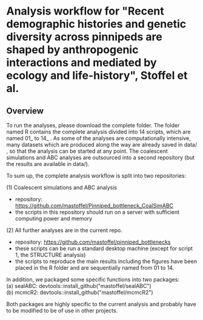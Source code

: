 # Analysis workflow for "Recent demographic histories and genetic diversity across pinnipeds are shaped by anthropogenic interactions and mediated by ecology and life-history", Stoffel et al.

## Overview

To run the analyses, please download the complete folder. The folder named R contains the complete
analysis divided into 14 scripts, which are named 01_ to 14_ . As some of the analyses are 
computationally intensive, many datasets which are produced along the way are already saved
in data/ , so that the analysis can be started at any point. The coalescent simulations and
ABC analyses are outsourced into a second repository (but the results are available in data/).

To sum up, the complete analysis workflow is split into two repositories:

(1) Coalescent simulations and ABC analysis
- repository: https://github.com/mastoffel/Pinniped_bottleneck_CoalSimABC
- the scripts in this repository should run on a server with sufficient computing power and memory

(2) All further analyses are in the current repo.
- repository: https://github.com/mastoffel/pinniped_bottlenecks
- these scripts can be run a standard desktop machine (except for script 1, the STRUCTURE analysis)
- the scripts to reproduce the main results including the figures have been placed in the R folder
and are sequentially named from 01 to 14.

In addition, we packaged some specific functions into two packages:  
(a) sealABC:  devtools::install_github("mastoffel/sealABC")  
(b) mcmcR2:   devtools::install_github("mastoffel/mcmcR2")
  
Both packages are highly specific to the current analysis and probably have to be modified to 
be of use in other projects.



